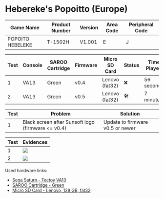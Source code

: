 # Hebereke's Popoitto (Europe)

| Game Name        | Product Number | Version | Area Code | Peripheral Code |
| ---------------- | -------------- | ------- | --------- | --------------- |
| POPOITO HEBELEKE | T-1502H        | V1.001  | E         | J               |

| Test | Console | SAROO Cartridge | Firmware | Micro SD Card  | Status              | Time Played |
| ---- | ------- | --------------- | -------- | -------------- | ------------------- | ----------- |
| 1    | VA13    | Green           | v0.4     | Lenovo (fat32) | :x:                 | 56 seconds  |
| 2    | VA13    | Green           | v0.5     | Lenovo (fat32) | :hammer_and_wrench: | 7 minutes   |

| Test | Problem                                            | Solution                         |
| ---- | -------------------------------------------------- | -------------------------------- |
| 1    | Black screen after Sunsoft logo (firmware <= v0.4) | Update to firmware v0.5 or newer |

| Test | Evidences                                                                                        |
| ---- | ------------------------------------------------------------------------------------------------ |
| 1    | [![](https://img.youtube.com/vi/LgglF-rf15w/0.jpg)](https://www.youtube.com/watch?v=LgglF-rf15w) |
| 2    | [![](https://img.youtube.com/vi/cfe8EbHi_xU/0.jpg)](https://www.youtube.com/watch?v=cfe8EbHi_xU) |

Used hardware links:

- [Sega Saturn - Tectoy VA13](../../../../Info/Consoles/VA13/README.md)
- [SAROO Cartridge - Green](../../../../Info/Cartridges/RetroGameParadiseStore/1.32F/README.md)
- [Micro SD Card - Lenovo, 128 GB, fat32](../../../../Info/SdCards/Lenovo/128GB/fat32/README.md)
